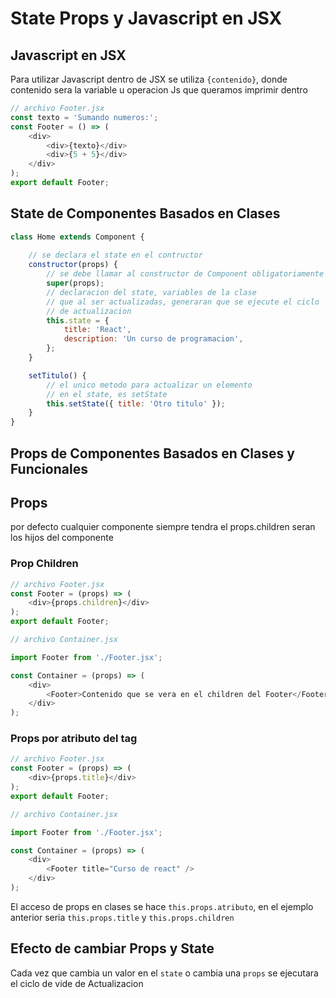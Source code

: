 # State Props y Javascript en JSX

## Javascript en JSX

Para utilizar Javascript dentro de JSX se utiliza `{contenido}`, donde contenido
sera la variable u operacion Js que queramos imprimir dentro

```js
// archivo Footer.jsx
const texto = 'Sumando numeros:';
const Footer = () => (
    <div>
        <div>{texto}</div>
        <div>{5 + 5}</div>
    </div>
);
export default Footer;
```

## State de Componentes Basados en Clases

```js
class Home extends Component {
    
    // se declara el state en el contructor
    constructor(props) {
        // se debe llamar al constructor de Component obligatoriamente
        super(props);
        // declaracion del state, variables de la clase
        // que al ser actualizadas, generaran que se ejecute el ciclo
        // de actualizacion
        this.state = {
            title: 'React',
            description: 'Un curso de programacion',
        };
    }

    setTitulo() {
        // el unico metodo para actualizar un elemento
        // en el state, es setState
        this.setState({ title: 'Otro titulo' });
    }
}
```

## Props de Componentes Basados en Clases y Funcionales

## Props
por defecto cualquier componente siempre tendra el props.children
seran los hijos del componente

### Prop Children
```js
// archivo Footer.jsx
const Footer = (props) => (
    <div>{props.children}</div>
);
export default Footer;

// archivo Container.jsx

import Footer from './Footer.jsx';

const Container = (props) => (
    <div>
        <Footer>Contenido que se vera en el children del Footer</Footer>
    </div>
);
```

### Props por atributo del tag

```js
// archivo Footer.jsx
const Footer = (props) => (
    <div>{props.title}</div>
);
export default Footer;

// archivo Container.jsx

import Footer from './Footer.jsx';

const Container = (props) => (
    <div>
        <Footer title="Curso de react" />
    </div>
);
```

El acceso de props en clases se hace `this.props.atributo`, en el ejemplo
anterior seria `this.props.title` y `this.props.children`

## Efecto de cambiar Props y State
Cada vez que cambia un valor en el `state` o cambia una `props`
se ejecutara el ciclo de vide de Actualizacion
